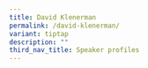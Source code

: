 ```yaml
---
title: David Klenerman
permalink: /david-klenerman/
variant: tiptap
description: ""
third_nav_title: Speaker profiles
---
```

